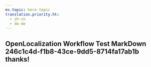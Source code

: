 ```yaml
---
ms.topic: hero-topic
translation.priority.ht: 
  - zh-cn
  - de-de
---
```

## OpenLocalization Workflow Test MarkDown 246c1c4d-f1b8-43ce-9dd5-8714fa17ab1b thanks!
